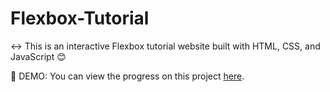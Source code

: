 # Flexbox-Tutorial

↔ This is an interactive Flexbox tutorial website built with HTML, CSS, and JavaScript 😊

👀 DEMO: You can view the progress on this project [here](https://web-dev-dan.github.io/Flexbox-Tutorial/).
